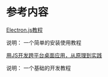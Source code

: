 # 参考内容

[Electron.js教程](https://www.kancloud.cn/winu/electron/154345)

说明： 一个简单的安装使用教程

[用JS开发跨平台桌面应用，从原理到实践](https://juejin.im/post/6844903862302670862)

说明： 一个基础的开发教程


